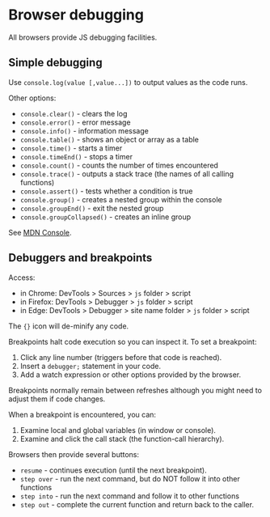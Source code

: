 # Browser debugging

All browsers provide JS debugging facilities.


## Simple debugging
Use `console.log(value [,value...])` to output values as the code runs.

Other options:

* `console.clear()` - clears the log
* `console.error()` - error message
* `console.info()` - information message
* `console.table()` - shows an object or array as a table
* `console.time()` - starts a timer
* `console.timeEnd()` - stops a timer
* `console.count()` - counts the number of times encountered
* `console.trace()` - outputs a stack trace (the names of all calling functions)
* `console.assert()` - tests whether a condition is true
* `console.group()` - creates a nested group within the console
* `console.groupEnd()` - exit the nested group
* `console.groupCollapsed()` - creates an inline group

See [MDN Console](https://developer.mozilla.org/en-US/docs/Web/API/Console).


## Debuggers and breakpoints
Access:

* in Chrome: DevTools > Sources > `js` folder > script
* in Firefox: DevTools > Debugger > `js` folder > script
* in Edge: DevTools > Debugger > site name folder > `js` folder > script

The `{}` icon will de-minify any code.

Breakpoints halt code execution so you can inspect it. To set a breakpoint:

1. Click any line number (triggers before that code is reached).
1. Insert a `debugger;` statement in your code.
1. Add a watch expression or other options provided by the browser.

Breakpoints normally remain between refreshes although you might need to adjust them if code changes.

When a breakpoint is encountered, you can:

1. Examine local and global variables (in window or console).
1. Examine and click the call stack (the function-call hierarchy).

Browsers then provide several buttons:

* `resume` - continues execution (until the next breakpoint).
* `step over` - run the next command, but do NOT follow it into other functions
* `step into` - run the next command and follow it to other functions
* `step out` - complete the current function and return back to the caller.
